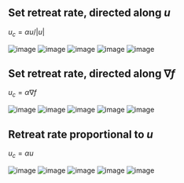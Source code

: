 ## Set retreat rate, directed along $u$

$u_c = \alpha u/|u|$ 

![image](snapshots_ri_AMR0.png)
![image](snapshots_ri_AMR1.png)
![image](snapshots_ri_AMR2.png)
![image](snapshots_ri_AMR3.png)
![image](snapshots_ri_AMR4.png)


## Set retreat rate, directed along $\nabla f$

$u_c = \alpha \nabla f$

![image](snapshots_rn_AMR0.png)
![image](snapshots_rn_AMR1.png)
![image](snapshots_rn_AMR2.png)
![image](snapshots_rn_AMR3.png)
![image](snapshots_rn_AMR4.png)

## Retreat rate proportional to $u$

$u_c = \alpha u$

![image](snapshots_rp_AMR0.png)
![image](snapshots_rp_AMR1.png)
![image](snapshots_rp_AMR2.png)
![image](snapshots_rp_AMR3.png)
![image](snapshots_rp_AMR4.png)

